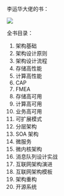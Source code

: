 李运华大佬的书：

![](https://cs-wiki.oss-cn-shanghai.aliyuncs.com/img/image-20221019171218864.png)

全书目录：

1. 架构基础
2. 架构设计原则
3. 架构设计流程
4. 存储高性能
5. 计算高性能
6. CAP
7. FMEA
8. 存储高可用
9. 计算高可用
10. 业务高可用
11. 可扩展模式
12. 分层架构
13. SOA 架构
14. 微服务
15. 微内核架构
16. 消息队列设计实战
17. 互联网架构演进
18. 互联网架构模板
19. 架构重构
20. 开源系统